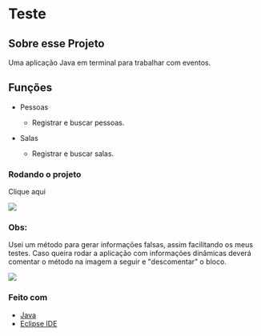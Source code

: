 # Teste

## Sobre esse Projeto

Uma aplicação Java em terminal para trabalhar com eventos.

## Funções
- Pessoas
    - Registrar e buscar pessoas.

- Salas 
    - Registrar e buscar salas.

### Rodando o projeto

Clique aqui

![](comorodar)

### Obs:

Usei um método para gerar informações falsas, assim facilitando os meus testes. Caso queira rodar a aplicação com informações dinâmicas deverá comentar o método na imagem a seguir e "descomentar" o bloco.

![](obs)

### Feito com

- [Java](https://docs.oracle.com/javase/8/docs/technotes/tools/windows/javadoc.html)
- [Eclipse IDE](https://www.eclipse.org/downloads/)

